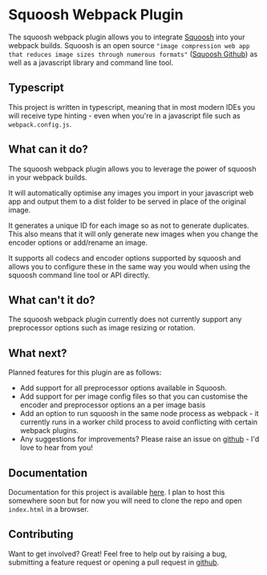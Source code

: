 # Squoosh Webpack Plugin

The squoosh webpack plugin allows you to integrate [Squoosh](https://squoosh.app/) into your webpack builds. Squoosh is an open source `"image compression web app that reduces image sizes through numerous formats"` ([Squoosh Github](https://github.com/GoogleChromeLabs/squoosh)) as well as a javascript library and command line tool.

## Typescript

This project is written in typescript, meaning that in most modern IDEs you will receive type hinting - even when you're in a javascript file such as `webpack.config.js`.

## What can it do?

The squoosh webpack plugin allows you to leverage the power of squoosh in your webpack builds.

It will automatically optimise any images you import in your javascript web app and output them to a dist folder to be served in place of the original image.

It generates a unique ID for each image so as not to generate duplicates. This also means that it will only generate new images when you change the encoder options or add/rename an image.

It supports all codecs and encoder options supported by squoosh and allows you to configure these in the same way you would when using the squoosh command line tool or API directly.

## What can't it do?

The squoosh webpack plugin currently does not currently support any preprocessor options such as image resizing or rotation.

## What next?

Planned features for this plugin are as follows:

- Add support for all preprocessor options available in Squoosh.
- Add support for per image config files so that you can customise the encoder and preprocessor options an a per image basis
- Add an option to run squoosh in the same node process as webpack - it currently runs in a worker child process to avoid conflicting with certain webpack plugins.
- Any suggestions for improvements? Please raise an issue on [github](https://github.com/bcheidemann/squoosh-webpack-plugin) - I'd love to hear from you!

## Documentation

Documentation for this project is available [here](https://github.com/bcheidemann/squoosh-webpack-plugin/blob/master/docs/index.html). I plan to host this somewhere soon but for now you will need to clone the repo and open `index.html` in a browser.

## Contributing

Want to get involved? Great! Feel free to help out by raising a bug, submitting a feature request or opening a pull request in [github](https://github.com/bcheidemann/squoosh-webpack-plugin).
